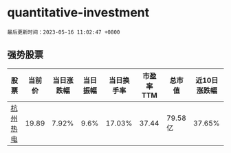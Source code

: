# quantitative-investment

`最后更新时间：2023-05-16 11:02:47 +0800`

## 强势股票

|股票|当前价|当日涨跌幅|当日振幅|当日换手率|市盈率TTM|总市值|近10日涨跌幅|
|----|----|----|----|----|----|----|----|
|[杭州热电](https://xueqiu.com/S/SH605011)|19.89|7.92%|9.6%|17.03%|37.44|79.58亿|37.65%|
